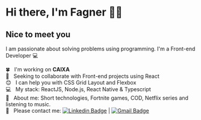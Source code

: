 # Hi there, I'm Fagner 👋🏻

## Nice to meet you
I am passionate about solving problems using programming.
I'm a Front-end Developer :computer:

 :four_leaf_clover: &nbsp; I'm working on **CAIXA**
 <br/> :purple_heart: &nbsp; Seeking to collaborate with Front-end projects using React
 <br/> :blush: &nbsp; I can help you with CSS Grid Layout and Flexbox
 <br/> :computer: &nbsp; My stack: ReactJS, Node.js, React Native & Typescript
 <br/> 💬  &nbsp; About me: Short technologies, Fortnite games, COD, Netflix series and listening to music.
 <br/> :email: &nbsp; Please contact me: [![Linkedin Badge](https://img.shields.io/badge/-fagnerrlima-blue?style=flat-square&logo=Linkedin&logoColor=white&link=https://www.linkedin.com/in/fagnerrlima/)](https://www.linkedin.com/in/fagnerrlima/) 
| 
[![Gmail Badge](https://img.shields.io/badge/-fagnerrlima13@gmail.com-c14438?style=flat-square&logo=Gmail&logoColor=white&link=mailto:fagnerrlima13@gmail.com)](mailto:fagnerrlima13@gmail.com)

